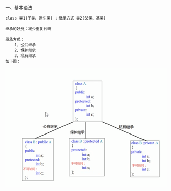 一、基本语法

    class 类1(子类、派生类) ：继承方式 类2(父类、基类)

    继承的好处：减少重复代码
    
    继承方式：
        1、公共继承
        2、保护继承
        3、私有继承
    如下图：
![image](https://github.com/ZBang/offer/blob/master/imgs/%E5%A4%9A%E6%80%81%E7%BB%A7%E6%89%BF%E6%96%B9%E5%BC%8F.png)